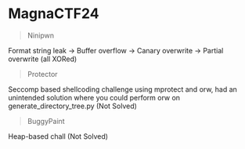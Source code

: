 MagnaCTF24
=======

> Ninipwn

Format string leak -> Buffer overflow -> Canary overwrite -> Partial overwrite (all XORed)

> Protector

Seccomp based shellcoding challenge using mprotect and orw, had an unintended solution where you could perform orw on generate_directory_tree.py (Not Solved)

> BuggyPaint

Heap-based chall (Not Solved) 
